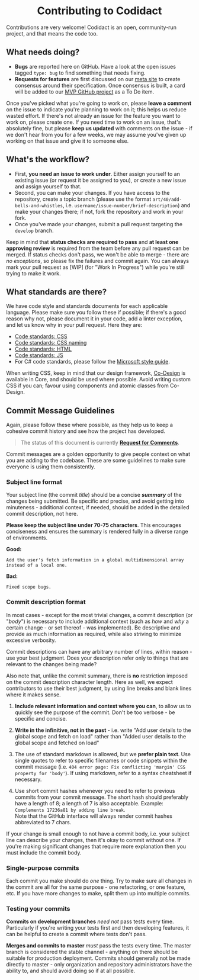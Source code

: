 <div align="center">
    <h1>Contributing to Codidact</h1>
</div>

Contributions are very welcome! Codidact is an open, community-run
project, and that means the code too.

## What needs doing?

 - **Bugs** are reported here on GitHub. Have a look at the open
 issues tagged `type: bug` to find something that needs fixing.
 - **Requests for features** are first discussed on our
 [meta site](https://meta.codidact.com/) to create consensus around their
specification. Once consensus is built, a card will be added to our
[MVP GitHub project](https://github.com/codidact/core/projects/1)
as a To Do item.
   
Once you've picked what you're going to work on, please
**leave a comment** on the issue to indicate you're planning
to work on it; this helps us reduce wasted effort. If there's
not already an issue for the feature you want to work on,
please create one. If you need time to work on an issue,
that's absolutely fine, but please **keep us updated** with
comments on the issue - if we don't hear from you for a few
weeks, we may assume you've given up working on that issue
and give it to someone else.

## What's the workflow?

 * First, **you need an issue to work under**. Either assign
 yourself to an existing issue (or request it be assigned
 to you), or create a new issue and assign yourself to that.
 * Second, you can make your changes. If you have access to
 the repository, create a topic branch (please use the format
   `art/40/add-bells-and-whistles`, i.e.
   `username/issue-number/brief-description`) and make your
   changes there; if not, fork the repository and work in your
   fork.
 * Once you've made your changes, submit a pull request targeting
 the `develop` branch.

Keep in mind that **status checks are required to pass** and
**at least one approving review** is required from the team
before any pull request can be merged. If status checks don't
pass, we won't be able to merge - there are _no exceptions_,
so please fix the failures and commit again. You can always
mark your pull request as [WIP] (for "Work In Progress")
while you're still trying to make it work.

## What standards are there?

We have code style and standards documents for each applicable
language. Please make sure you follow these if possible; if 
there's a good reason why not, please document it in your code,
add a linter exception, and let us know why in your pull
request. Here they are:

 * [Code standards: CSS](https://github.com/codidact/core/wiki/Code-standards:-CSS)
 * [Code standards: CSS naming](https://github.com/codidact/core/wiki/Code-standards:-CSS-naming)
 * [Code standards: HTML](https://github.com/codidact/core/wiki/Code-standards:-HTML)
 * [Code standards: JS](https://github.com/codidact/core/wiki/Code-standards:-JS)
 * For C# code standards, please follow the [Microsoft style guide](https://docs.microsoft.com/en-us/dotnet/csharp/programming-guide/inside-a-program/coding-conventions).
 
When writing CSS, keep in mind that our design framework,
[Co-Design](https://design.codidact.org/) is available in Core,
and should be used where possible. Avoid writing custom CSS if
you can; favour using components and atomic classes from
Co-Design.

## Commit Message Guidelines

Again, please follow these where possible, as they help
us to keep a cohesive commit history and see how the project
has developed.

> The status of this document is currently
[**Request for Comments**](https://forum.codidact.org/t/psa-please-review-our-coding-standards-before-we-can-start-coding/508).

Commit messages are a golden opportunity to give people
context on what you are adding to the codebase. These are
some guidelines to make sure everyone is using them
consistently.

### Subject line format

Your subject line (the commit _title_) should be a concise
**_summary_** of the changes being submitted. Be specific
and precise, and avoid getting into minuteness - additional
context, if needed, should be added in the detailed commit
description, not here.

**Please keep the subject line under 70-75 characters**.
This encourages conciseness and ensures the summary is
rendered fully in a diverse range of environments.

**Good:**

```
Add the user's fetch information in a global multidimensional array instead of a local one.
```

**Bad:**

```
Fixed scope bugs.
```

### Commit description format

In most cases - except for the most trivial changes, a commit
description (or "_body_") is necessary to include additional
context (such as _how_ and _why_ a certain change - or set
thereof - was implemented). Be descriptive and provide as much
information as required, while also striving to minimize
excessive verbosity.

Commit descriptions can have any arbitrary number of lines,
within reason - use your best judgment. Does your description
refer only to things that are relevant to the changes being
made?

Also note that, unlike the commit summary, there is **no** restriction
imposed on the commit description character length. Here as well,
we expect contributors to use their best judgment, by using line
breaks and blank lines where it makes sense.

1. **Include relevant information and context where you can**, to
allow us to quickly see the purpose of the commit. Don't be too
verbose - be specific and concise.

1. **Write in the infinitive, not in the past** - i.e. write "Add
user details to the global scope and fetch on load" rather than
"Added user details to the global scope and fetched on load"

1. The use of standard markdown is allowed, but we
**prefer plain text**. Use single quotes to refer to specific filenames
or code snippets within the commit message (i.e. `404 error page:
Fix conflicting 'margin' CSS property for 'body'`). If using markdown,
refer to a syntax cheatsheet if necessary.

1. Use short commit hashes whenever you need to refer to previous
commits from your commit message. The short hash should preferably
have a length of 8; a length of 7 is also acceptable. Example:
`Complements 17236a81 by adding line break`.  
Note that the GitHub interface will always render commit hashes
abbreviated to 7 chars.

If your change is small enough to not have a commit body,
i.e. your subject line can describe your changes, then it's
okay to commit without one. If you're making significant
changes that require more explanation then you must include
the commit body.

### Single-purpose commits

Each commit you make should do _one_ thing. Try to make sure all
changes in the commit are all for the same purpose - one
refactoring, or one feature, etc. If you have more changes to
make, split them up into multiple commits.

### Testing your commits

**Commits on development branches** _need not_ pass tests every time.
Particularly if you're writing your tests first and then developing
features, it can be helpful to create a commit where tests don't pass.

**Merges and commits to master** _must_ pass the tests every time.
The master branch is considered the stable channel - anything on there
should be suitable for production deployment. Commits should generally
not be made directly to master - only organization and repository
administrators have the ability to, and should avoid doing so if at
all possible.
